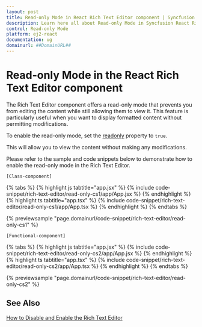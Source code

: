 ```yaml
---
layout: post
title: Read-only Mode in React Rich Text Editor component | Syncfusion
description: Learn here all about Read-only Mode in Syncfusion React Rich Text Editor component of Syncfusion Essential JS 2 and more.
control: Read-only Mode
platform: ej2-react
documentation: ug
domainurl: ##DomainURL##
---
```


# Read-only Mode in the React Rich Text Editor component

The Rich Text Editor component offers a read-only mode that prevents you from editing the content while still allowing them to view it. This feature is particularly useful when you want to display formatted content without permitting modifications.

To enable the read-only mode, set the [readonly](https://ej2.syncfusion.com/react/documentation/api/rich-text-editor/#readonly) property to `true`. 

This will allow you to view the content without making any modifications.

Please refer to the sample and code snippets below to demonstrate how to enable the read-only mode in the Rich Text Editor.

`[Class-component]`

{% tabs %}
{% highlight js tabtitle="app.jsx" %}
{% include code-snippet/rich-text-editor/read-only-cs1/app/App.jsx %}
{% endhighlight %}
{% highlight ts tabtitle="app.tsx" %}
{% include code-snippet/rich-text-editor/read-only-cs1/app/App.tsx %}
{% endhighlight %}
{% endtabs %}

 {% previewsample "page.domainurl/code-snippet/rich-text-editor/read-only-cs1" %}

`[Functional-component]`

{% tabs %}
{% highlight js tabtitle="app.jsx" %}
{% include code-snippet/rich-text-editor/read-only-cs2/app/App.jsx %}
{% endhighlight %}
{% highlight ts tabtitle="app.tsx" %}
{% include code-snippet/rich-text-editor/read-only-cs2/app/App.tsx %}
{% endhighlight %}
{% endtabs %}

 {% previewsample "page.domainurl/code-snippet/rich-text-editor/read-only-cs2" %}

## See Also

[How to Disable and Enable the Rich Text Editor](./disable-editor)